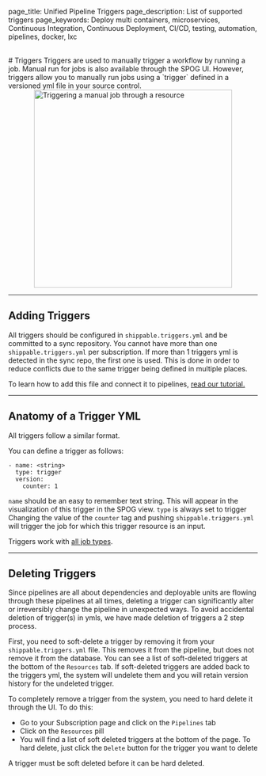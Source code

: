 page_title: Unified Pipeline Triggers
page_description: List of supported triggers
page_keywords: Deploy multi containers, microservices, Continuous Integration, Continuous Deployment, CI/CD, testing, automation, pipelines, docker, lxc

<br>
# Triggers
Triggers are used to manually trigger a workflow by running a job. Manual run for jobs is also available through the SPOG UI. However, triggers allow you to manually run jobs using a `trigger` defined in a versioned yml file in your source control.

<img src="../images/triggerJob.png" alt="Triggering a manual job through a resource" style="width:400px;vertical-align: middle;display: block;margin-left: auto;margin-right: auto;"/>

---

## Adding Triggers

All triggers should be configured in `shippable.triggers.yml` and be committed to a sync repository. You cannot have more than one `shippable.triggers.yml` per subscription. If more than 1 triggers yml is detected in the sync repo, the first one is used. This is done in order to reduce conflicts due to the same trigger being defined in multiple places.

To learn how to add this file and connect it to pipelines, [read our tutorial.](../../tutorials/how_to_add_syncRepos)

---
## Anatomy of a Trigger YML
All triggers follow a similar format.

You can define a trigger as follows:

```
- name: <string>
  type: trigger
  version:
    counter: 1
```

`name` should be an easy to remember text string. This will appear in the visualization of this trigger in the SPOG view.
`type` is always set to trigger
Changing the value of the `counter` tag and pushing `shippable.triggers.yml` will trigger the job for which this trigger resource is an input.

Triggers work with [all job types](jobs/overview/).

---
## Deleting Triggers

Since pipelines are all about dependencies and deployable units are flowing through these pipelines at all times, deleting a trigger can significantly alter or irreversibly change the pipeline in unexpected ways. To avoid accidental deletion of trigger(s) in ymls, we have made deletion of triggers a 2 step process.

First, you need to soft-delete a trigger by removing it from your `shippable.triggers.yml` file. This removes it from the pipeline, but does not remove it from the database. You can see a list of soft-deleted triggers at the bottom of the `Resources` tab. If soft-deleted triggers are added back to the triggers yml, the system will undelete them and you will retain version history for the undeleted trigger.

To completely remove a trigger from the system, you need to hard delete it through the UI. To do this:

* Go to your Subscription page and click on the `Pipelines` tab
* Click on the `Resources` pill
* You will find a list of soft deleted triggers at the bottom of the page. To hard delete, just click the 	`Delete` button for the trigger you want to delete

A trigger must be soft deleted before it can be hard deleted.
